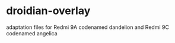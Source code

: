 # droidian-overlay
adaptation files for Redmi 9A codenamed dandelion and Redmi 9C codenamed angelica
